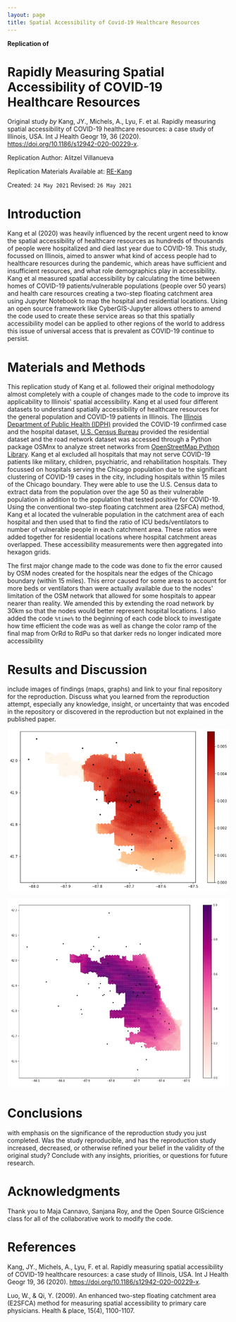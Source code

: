```yaml
---
layout: page
title: Spatial Accessibility of Covid-19 Healthcare Resources
---
```


**Replication of**
# Rapidly Measuring Spatial Accessibility of COVID-19 Healthcare Resources

Original study *by* Kang, JY., Michels, A., Lyu, F. et al. Rapidly measuring spatial accessibility of COVID-19 healthcare resources: a case study of Illinois, USA. Int J Health Geogr 19, 36 (2020). https://doi.org/10.1186/s12942-020-00229-x.

Replication Author:
Alitzel Villanueva

Replication Materials Available at: [RE-Kang](https://github.com/avillanueva1005/RE-Kang)

Created: `24 May 2021`
Revised: `26 May 2021`

# Introduction

Kang et al (2020) was heavily influenced by the recent urgent need to know the spatial accessibility of healthcare resources as hundreds of thousands of people were hospitalized and died last year due to COVID-19. This study, focussed on Illinois, aimed to answer what kind of access people had to healthcare resources during the pandemic, which areas have sufficient and insufficient resources, and what role demographics play in accessibility. Kang et al measured spatial accessibility by calculating the time between homes of COVID-19 patients/vulnerable populations (people over 50 years) and health care resources creating a two-step floating catchment area using Jupyter Notebook to map the hospital and residential locations. Using an open source framework like CyberGIS-Jupyter allows others to amend the code used to create these service areas so that this spatially accessibility model can be applied to other regions of the world to address this issue of universal access that is prevalent as COVID-19 continue to persist.

# Materials and Methods

This replication study of Kang et al. followed their original  methodology almost completely with a couple of changes made to the code to improve its applicability to Illinois' spatial accessibility. Kang et al used four different datasets to understand spatially accessibility of healthcare resources for the general population and COVID-19 patients in Illinois. The [Illinois Department of Public Health (IDPH)](https://coronavirus.illinois.gov/s/medical-providers-and-facilities) provided the COVID-19 confirmed case and the hospital dataset, [U.S. Census Bureau](https://data.census.gov/cedsci/deeplinks?url=https%3A%2F%2Ffactfinder.census.gov%2F&tid=GOVSTIMESERIES.CG00ORG01) provided the residential dataset and the road network dataset was accessed through a Python package OSMnx to analyze street networks from [OpenStreetMap Python Library](https://github.com/gboeing/osmnx). Kang et al excluded all hospitals that may not serve COVID-19 patients like military, children, psychiatric, and rehabilitation hospitals. They focussed on hospitals serving the Chicago population due to the significant clustering of COVID-19 cases in the city, including hospitals within 15 miles of the Chicago boundary. They were able to use the U.S. Census data to extract data from the population over the age 50 as their vulnerable population in addition to the population that tested positive for COVID-19. Using the conventional two-step floating catchment area (2SFCA) method, Kang et al located the vulnerable population in the catchment area of each hospital and then used that to find the ratio of ICU beds/ventilators to number of vulnerable people in each catchment area. These ratios were added together for residential locations where hospital catchment areas overlapped. These accessibility measurements were then aggregated into hexagon grids.

The first major change made to the code was done to fix the error caused by OSM nodes created for the hospitals near the edges of the Chicago boundary (within 15 miles). This error caused for some areas to account for more beds or ventilators than were actually available due to the nodes' limitation of the OSM network that allowed for some hospitals to appear nearer than reality. We amended this by extending the road network by 30km so that the nodes would better represent hospital locations. I also added the code ```%time%``` to the beginning of each code block to investigate how time efficient the code was as well as change the color ramp of the final map from OrRd to RdPu so that darker reds no longer indicated more accessibility

# Results and Discussion
include images of findings (maps, graphs) and link to your final repository for the reproduction. Discuss what you learned from the reproduction attempt, especially any knowledge, insight, or uncertainty that was encoded in the repository or discovered in the reproduction but not explained in the published paper.

![initial map](RE-Kang/ChicagoResult.png)

![final map](RE-Kang/chicagocovid.jpg)

# Conclusions
with emphasis on the significance of the reproduction study you just completed. Was the study reproducible, and has the reproduction study increased, decreased, or otherwise refined your belief in the validity of the original study? Conclude with any insights, priorities, or questions for future research.

# Acknowledgments
Thank you to Maja Cannavo, Sanjana Roy, and the Open Source GIScience class for all of the collaborative work to modify the code.

# References

Kang, JY., Michels, A., Lyu, F. et al. Rapidly measuring spatial accessibility of COVID-19 healthcare resources: a case study of Illinois, USA. Int J Health Geogr 19, 36 (2020). https://doi.org/10.1186/s12942-020-00229-x.

Luo, W., & Qi, Y. (2009). An enhanced two-step floating catchment area (E2SFCA) method for measuring spatial accessibility to primary care physicians. Health & place, 15(4), 1100-1107.
